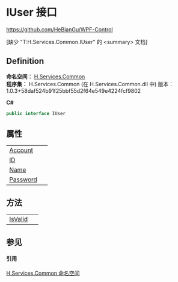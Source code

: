 # IUser 接口
https://github.com/HeBianGu/WPF-Control

\[缺少 "T:H.Services.Common.IUser" 的 &lt;summary&gt; 文档\]



## Definition
**命名空间：** <a href="b9cdd84f-6623-a51a-f53b-465103ced202">H.Services.Common</a>  
**程序集：** H.Services.Common (在 H.Services.Common.dll 中) 版本：1.0.3+58daf524b91f25bbf55d2f64e549e4224fcf9802

**C#**
``` C#
public interface IUser
```



## 属性
<table>
<tr>
<td><a href="3bd3e854-be46-a9c2-b06d-89f035251ac1">Account</a></td>
<td> </td></tr>
<tr>
<td><a href="5054948f-6927-4c71-0282-8c4a503fc279">ID</a></td>
<td> </td></tr>
<tr>
<td><a href="2a6166b8-1dd8-1c79-3893-9edf4af94217">Name</a></td>
<td> </td></tr>
<tr>
<td><a href="f56f24ce-b7bf-5528-2055-415e40d21168">Password</a></td>
<td> </td></tr>
</table>

## 方法
<table>
<tr>
<td><a href="f166900f-8115-a8fb-7af8-65329e7818ed">IsValid</a></td>
<td> </td></tr>
</table>

## 参见


#### 引用
<a href="b9cdd84f-6623-a51a-f53b-465103ced202">H.Services.Common 命名空间</a>  
